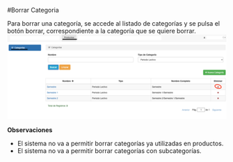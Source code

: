 #Borrar Categoria

Para borrar una categoría, se accede al listado de categorías y se pulsa el botón borrar, correspondiente 
a la categoría que se quiere borrar.
![Borrar Categoría](./img/borrar_categoria.png)

**Observaciones**

* El sistema no va a permitir borrar categorías ya utilizadas en productos.
* El sistema no va a permitir borrar categorías con subcategorías.